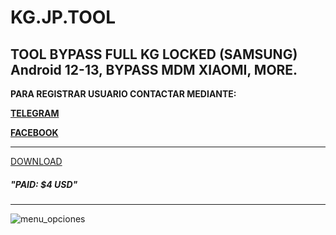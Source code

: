 # KG.JP.TOOL
TOOL BYPASS FULL KG LOCKED (SAMSUNG) Android 12-13, BYPASS MDM XIAOMI, MORE.
-------------------------------------------------------------
**PARA REGISTRAR USUARIO CONTACTAR MEDIANTE:**

**[TELEGRAM](https://t.me/Joseph_CN)**

**[FACEBOOK](https://www.facebook.com/profile.php?id=100072131658472)**

-------
[DOWNLOAD](https://github.com/joseph-nc/KG.JP.TOOL/releases)
<h5>"PAID: $4 USD" </h5>

-------------------------------------------------------------
![menu_opciones](https://github.com/joseph-nc/KG.JP.TOOL/assets/81875707/85c01164-a736-49de-ac2e-f509fee66e32)
